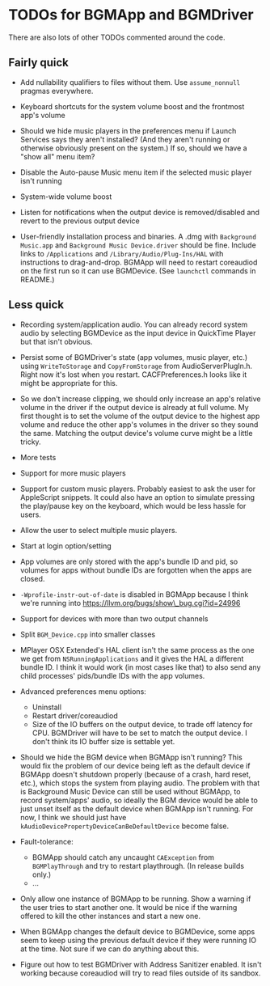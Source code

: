 <!-- vim: set tw=120: -->

# TODOs for BGMApp and BGMDriver

There are also lots of other TODOs commented around the code.

## Fairly quick

- Add nullability qualifiers to files without them. Use `assume_nonnull` pragmas everywhere.

- Keyboard shortcuts for the system volume boost and the frontmost app's volume

- Should we hide music players in the preferences menu if Launch Services says they aren't installed? (And they aren't
  running or otherwise obviously present on the system.) If so, should we have a "show all" menu item?

- Disable the Auto-pause Music menu item if the selected music player isn't running

- System-wide volume boost

- Listen for notifications when the output device is removed/disabled and revert to the previous output device

- User-friendly installation process and binaries. A .dmg with `Background Music.app` and `Background Music
  Device.driver` should be fine. Include links to `/Applications` and `/Library/Audio/Plug-Ins/HAL` with instructions to
  drag-and-drop. BGMApp will need to restart coreaudiod on the first run so it can use BGMDevice. (See `launchctl`
  commands in README.)

## Less quick

- Recording system/application audio. You can already record system audio by selecting BGMDevice as the input device in
  QuickTime Player but that isn't obvious.

- Persist some of BGMDriver's state (app volumes, music player, etc.) using `WriteToStorage` and `CopyFromStorage` from
  AudioServerPlugIn.h. Right now it's lost when you restart.  CACFPreferences.h looks like it might be appropriate for
  this.

- So we don't increase clipping, we should only increase an app's relative volume in the driver if the output device is
  already at full volume. My first thought is to set the volume of the output device to the highest app volume and
  reduce the other app's volumes in the driver so they sound the same. Matching the output device's volume curve might
  be a little tricky.

- More tests

- Support for more music players

- Support for custom music players. Probably easiest to ask the user for AppleScript snippets. It could also have an
  option to simulate pressing the play/pause key on the keyboard, which would be less hassle for users.

- Allow the user to select multiple music players.

- Start at login option/setting

- App volumes are only stored with the app's bundle ID and pid, so volumes for apps without bundle IDs are forgotten
  when the apps are closed.

- `-Wprofile-instr-out-of-date` is disabled in BGMApp because I think we're running into 
  <https://llvm.org/bugs/show\_bug.cgi?id=24996>

- Support for devices with more than two output channels

- Split `BGM_Device.cpp` into smaller classes

- MPlayer OSX Extended's HAL client isn't the same process as the one we get from `NSRunningApplications` and it gives
  the HAL a different bundle ID. I think it would work (in most cases like that) to also send any child processes'
  pids/bundle IDs with the app volumes.

- Advanced preferences menu options:
    - Uninstall
    - Restart driver/coreaudiod
    - Size of the IO buffers on the output device, to trade off latency for CPU. BGMDriver will have to be set to match
      the output device. I don't think its IO buffer size is settable yet.

- Should we hide the BGM device when BGMApp isn't running? This would fix the problem of our device being left as the
  default device if BGMApp doesn't shutdown properly (because of a crash, hard reset, etc.), which stops the system from
  playing audio. The problem with that is Background Music Device can still be used without BGMApp, to record
  system/apps' audio, so ideally the BGM device would be able to just unset itself as the default device when BGMApp
  isn't running.  For now, I think we should just have `kAudioDevicePropertyDeviceCanBeDefaultDevice` become false.

- Fault-tolerance:
    - BGMApp should catch any uncaught `CAException` from `BGMPlayThrough` and try to restart
      playthrough. (In release builds only.)
    - ...

- Only allow one instance of BGMApp to be running. Show a warning if the user tries to start another one. It would be
  nice if the warning offered to kill the other instances and start a new one.

- When BGMApp changes the default device to BGMDevice, some apps seem to keep using the previous default device if they
  were running IO at the time. Not sure if we can do anything about this.

- Figure out how to test BGMDriver with Address Sanitizer enabled. It isn't working because coreaudiod will try to read
  files outside of its sandbox.

